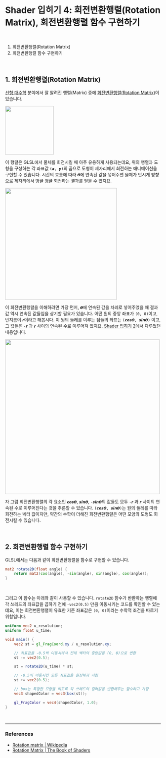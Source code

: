 # Shader 입히기 4: 회전변환행렬(Rotation Matrix), 회전변환행렬 함수 구현하기

<br>

1. 회전변환행렬(Rotation Matrix)
2. 회전변환행렬 함수 구현하기

<br>

## 1. 회전변환행렬(Rotation Matrix)

[선형 대수학](https://ko.wikipedia.org/wiki/%EC%84%A0%ED%98%95%EB%8C%80%EC%88%98%ED%95%99) 분야에서 잘 알려진 행렬(Matrix) 중에 [회전변환행렬(Rotation Matrix)](https://ko.wikipedia.org/wiki/%ED%9A%8C%EC%A0%84%EB%B3%80%ED%99%98%ED%96%89%EB%A0%AC)이 있습니다.

<img src="https://wikimedia.org/api/rest_v1/media/math/render/svg/d4a02e6b5990244f4427309f6732239b9633d62d" width="157" />

<br>

이 행렬은 GLSL에서 물체를 회전시킬 때 아주 유용하게 사용되는데요, 위의 행렬과 도형을 구성하는 각 좌표값 `(𝙭, 𝙮)`의 곱으로 도형이 제자리에서 회전하는 애니메이션을 구현할 수 있습니다. 시간의 흐름에 따라 `𝜭`에 연속된 값을 넣어주면 물체가 반시계 방향으로 제자리에서 뱅글 뱅글 회전하는 결과를 얻을 수 있지요.

<img src="https://wikimedia.org/api/rest_v1/media/math/render/svg/e02da33f45679713d15de997449a76df48efb282" width="361" />

<br>

이 회전변환행렬을 이해하려면 가장 먼저, `𝜭`에 연속된 값을 차례로 넣어주었을 때 결과값 역시 연속된 값들임을 상기할 필요가 있습니다. 어떤 원의 중앙 좌표가 `(0, 0)`이고, 반지름이 `𝙧`이라고 해봅시다. 이 원의 둘레를 이루는 점들의 좌표는 `(𝙘𝙤𝙨𝜭, 𝙨𝙞𝙣𝜭)` 이고, 그 값들은 `-𝙧` 과 `𝙧` 사이의 연속된 수로 이루어져 있지요. [Shader 입히기 2](./shader2.md)에서 다루었던 내용입니다.

<img src="https://thebookofshaders.com/05/sincos.gif" width="500" />

<br>

자 그럼 회전변환행렬의 각 요소인 `𝙘𝙤𝙨𝜭`, `𝙨𝙞𝙣𝜭`, `-𝙨𝙞𝙣𝜭`의 값들도 모두 `-𝙧` 과 `𝙧` 사이의 연속된 수로 이루어진다는 것을 추론할 수 있습니다. `(𝙘𝙤𝙨𝜭, 𝙨𝙞𝙣𝜭)`는 원의 둘레를 따라 회전하는 벡터 값이지만, 약간의 수학이 더해진 회전변환행렬은 어떤 모양의 도형도 회전시킬 수 있습니다.

<br>

## 2. 회전변환행렬 함수 구현하기

GLSL에서는 다음과 같이 회전변환행렬을 함수로 구현할 수 있습니다.

```glsl
mat2 rotate2D(float angle) {
    return mat2(cos(angle), -sin(angle), sin(angle), cos(angle));
}
```

<br>

그리고 이 함수는 아래와 같이 사용할 수 있습니다. `rotate2D` 함수가 반환하는 행렬에 각 쓰레드의 좌표값을 곱하기 전에 `-vec2(0.5)` 만큼 이동시키는 코드를 확인할 수 있는데요, 이는 회전변환행렬이 유효한 기준 좌표값은 `(0, 0)`이라는 수학적 조건을 따르기 위함입니다.

```glsl
uniform vec2 u_resolution;
uniform float u_time;

void main() {
    vec2 st = gl_FragCoord.xy / u_resolution.xy;

    // 좌표값을 -0.5씩 이동시켜서 전체 벡터의 중앙값을 (0, 0)으로 변환
    st -= vec2(0.5);

    st = rotate2D(u_time) * st;

    // -0.5씩 이동시킨 모든 좌표값을 원상복귀 시킴
    st += vec2(0.5);

    // box는 특정한 모양을 띄도록 각 쓰레드의 컬러값을 반환해주는 함수라고 가정
    vec3 shapedColor = vec3(box(st));

    gl_FragColor = vec4(shapedColor, 1.0);
}
```

<br>

---

### References

- [Rotation matrix | Wikipedia](https://en.wikipedia.org/wiki/Rotation_matrix)
- [Rotation Matrix | The Book of Shaders](https://thebookofshaders.com/08/)
